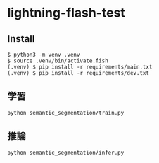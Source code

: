 # lightning-flash-test
## Install
```
$ python3 -m venv .venv
$ source .venv/bin/activate.fish
(.venv) $ pip install -r requirements/main.txt
(.venv) $ pip install -r requirements/dev.txt
```

## 学習
```
python semantic_segmentation/train.py
```

## 推論
```
python semantic_segmentation/infer.py
```
